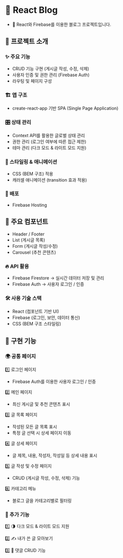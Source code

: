 # 🚀 React Blog
* 📝 React와 Firebase를 이용한 블로그 프로젝트입니다.


## 📌 프로젝트 소개
### ✨ 주요 기능
* CRUD 기능 구현 (게시글 작성, 수정, 삭제)
* 사용자 인증 및 권한 관리 (Firebase Auth)
* 라우팅 및 페이지 구성


### 🏗️ 앱 구조
* create-react-app 기반 SPA (Single Page Application)

  
### 🎛️ 상태 관리
* Context API를 활용한 글로벌 상태 관리
* 권한 관리 (로그인 여부에 따른 접근 제한)
* 테마 관리 (다크 모드 & 라이트 모드 지원)

  
### 🎨 스타일링 & 애니메이션
* CSS (BEM 구조) 적용
* 캐러셀 애니메이션 (transition 효과 적용)

  
### 🚀 배포
* Firebase Hosting


## 📌 주요 컴포넌트
* Header / Footer
* List (게시글 목록)
* Form (게시글 작성/수정)
* Carousel (추천 콘텐츠)

  
### 🔥 API 활용
* Firebase Firestore → 실시간 데이터 저장 및 관리
* Firebase Auth → 사용자 로그인 / 인증

  
### 🛠️ 사용 기술 스택
* React (컴포넌트 기반 UI)
* Firebase (로그인, 보안, 데이터 통신)
* CSS (BEM 구조 스타일링)

## 🌟 구현 기능
### 🌍 공통 페이지


1️⃣ 로그인 페이지 
* Firebase Auth를 이용한 사용자 로그인 / 인증

  
2️⃣ 메인 페이지 
* 최신 게시글 및 추천 콘텐츠 표시


3️⃣ 글 목록 페이지 
* 작성된 모든 글 목록 표시
* 특정 글 선택 시 상세 페이지 이동

  
4️⃣ 글 상세 페이지 
* 글 제목, 내용, 작성자, 작성일 등 상세 내용 표시

  
5️⃣ 글 작성 및 수정 페이지 
* CRUD (게시글 작성, 수정, 삭제) 기능


6️⃣ 카테고리 메뉴 
* 블로그 글을 카테고리별로 필터링


### 🌟 추가 기능
1️⃣ 🌗 다크 모드 & 라이트 모드 지원


2️⃣ ✍️ 내가 쓴 글 모아보기


3️⃣ 💬 댓글 CRUD 기능



